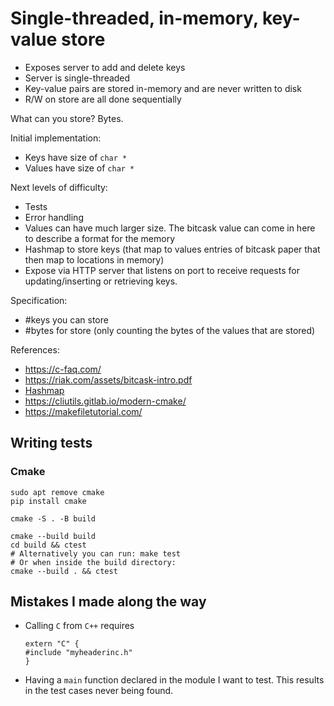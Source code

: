 # Single-threaded, in-memory, key-value store

* Exposes server to add and delete keys
* Server is single-threaded
* Key-value pairs are stored in-memory and are never written to disk
* R/W on store are all done sequentially

What can you store? Bytes.

Initial implementation:
* Keys have size of `char *`
* Values have size of `char *`

Next levels of difficulty:
* Tests
* Error handling
* Values can have much larger size. The bitcask value can come in here to describe a format for the
  memory
* Hashmap to store keys (that map to values entries of bitcask paper that then map to locations in
  memory)
* Expose via HTTP server that listens on port to receive requests for updating/inserting or
  retrieving keys.

Specification:
* #keys you can store
* #bytes for store (only counting the bytes of the values that are stored)

References:
* https://c-faq.com/
* https://riak.com/assets/bitcask-intro.pdf
* [Hashmap](https://github.com/TheAlgorithms/C/blob/master/data_structures/dictionary/dict.c)
* https://cliutils.gitlab.io/modern-cmake/
* https://makefiletutorial.com/


## Writing tests

### Cmake
```
sudo apt remove cmake
pip install cmake

cmake -S . -B build

cmake --build build
cd build && ctest
# Alternatively you can run: make test
# Or when inside the build directory:
cmake --build . && ctest
```

## Mistakes I made along the way

-   Calling `C` from `C++` requires

    ```
    extern "C" {
    #include "myheaderinc.h"
    }
    ```

-   Having a `main` function declared in the module I want to test. This results in the test cases
    never being found.



